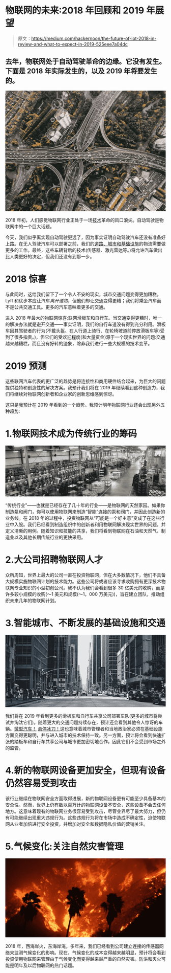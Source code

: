 # 物联网的未来:2018 年回顾和 2019 年展望

> 原文：<https://medium.com/hackernoon/the-future-of-iot-2018-in-review-and-what-to-expect-in-2019-525eee7a04dc>

## 去年，物联网处于自动驾驶革命的边缘。它没有发生。下面是 2018 年实际发生的，以及 2019 年将要发生的。

![](img/324e9fd68c43c20720377b43900bba28.png)

2018 年初，人们感觉物联网行业正处于一场[技术](https://hackernoon.com/tagged/technology)革命的风口浪尖。自动驾驶是物联网中的一个巨大话题。

今天，我们似乎离实现自动驾驶更远了，因为事实证明自动驾驶汽车还没有准备好上路。在无人驾驶汽车可以部署之前，我们的[道路、城市和基础设施](https://thehill.com/opinion/technology/353034-self-driving-cars-are-coming-but-us-roads-arent-ready-for-the-change)的物流需要做更多的工作。最终，这些车辆背后的技术(传感器、激光雷达等。)将允许汽车做出比人类更好的决定，但我们还没有到那一步。

# 2018 惊喜

与此同时，这给我们留下了一个令人不安的现实，城市交通问题变得更加糟糕。Lyft 和优步本应让汽车*离开道路*，但他们却让交通变得更糟；我们将乘坐汽车而不是公共交通工具。更多的汽车意味着更多的交通。

进入 2018 年最大的物联网惊喜:联网滑板车和自行车。当交通变得更糟时，唯一的解决办法就是避开交通——事实证明，我们的自行车道没有得到充分利用。滑板车因其驾驶者的行为(不戴头盔、在人行道上骑行、在轮椅坡道前停放滑板车等)受到了很多指责。)，但它们的受欢迎程度(和大量资金)源于一个现实世界的问题:交通越来越糟糕，而且没有好转的迹象，除非我们进行一些大规模的技术变革。

# 2019 预测

这些联网汽车代表的更广泛的趋势是将连接性和商用硬件结合起来，为巨大的问题提供独特和创造性的解决方案。我预计我们将在 2019 年继续看到这种创造力，我们将继续对物联网创新者和企业家的创新思维感到惊讶。

这只是我预计在 2019 年看到的一个趋势。我预计明年物联网行业还会出现另外五种趋势:

# 1.物联网技术成为传统行业的筹码

![](img/4e17c187f592e31cd4ceb510e49cfa1f.png)

“传统行业”——也就是已经存在了几十年的行业——是物联网的天然家园。如果你制造泵和阀门，你可以使用物联网来制造“智能”连接的泵和阀门，并因此创造新的业务线。在 2018 年的过程中，投资物联网从“可能是一个好主意”变成了在这些行业中入股。我们已经看到制造组织中的创新者利用物联网解决现实世界的问题，并定义清晰的用例。随着知识和技能的共享，我们将看到物联网在石油和天然气、制造业以及其他长期传统行业的更快采用。

# 2.大公司招聘物联网人才

众所周知，世界上最大的公司一直在投资物联网，但在大多数情况下，他们不具备大规模实施物联网计划的技术能力。这些公司将或者应该寻求收购拥有更深技术物联网专业知识的小型初创公司。我不认为我们会看到很多 30 亿美元的收购，而是许多较小规模的收购(～1 美元和规模(～1，000 万美元))，旨在建立团队，推动组织未来几年的物联网计划。

# 3.智能城市、不断发展的基础设施和交通

![](img/530e7306963c7c3fb1dca50f01005597.png)

我们将在 2019 年看到更多的滑板车和自行车共享公司部署车队(更多的城市将尝试并淘汰它们)。随着更大的交通问题持续存在，预计还会看到其他令人惊讶的车辆。[微型汽车！](https://www.theverge.com/2018/11/13/18092198/lime-car-share-seattle-limepod-expansion-scooter) [悬停冰刀！](https://www.theverge.com/circuitbreaker/2018/6/28/17514004/eskates-segway-drift-w1-self-balancing-roller-skates)这也意味着城市管理者和当地政治家必须在基础设施方面变得更聪明，并与进入城市的技术保持一致。另一方面，预计将会看到快速扩张的踏板车和自行车共享公司与城市更加密切地合作，因此它们不会受到市场之外的监管。

# 4.新的物联网设备更加安全，但现有设备仍然容易受到攻击

该行业继续在物联网安全方面取得进展，新的物联网设备更有可能至少具备基本的安全性。然而，世界上仍有数以百万计的物联网设备不安全，这些设备不会去任何地方。这意味着现有的物联网业务很容易受到攻击，尽管业界尽了最大努力，但仍有可能继续出现重大违规行为。这些违规行为将在市场中造成不确定性，迫使物联网从业者加倍进行安全投资，并增加对安全和数据隐私价值的营销关注。

# 5.气候变化:关注自然灾害管理

![](img/6b0e3532055dedfb436ceace8d89d041.png)

2018 年，西海岸火，东海岸淹。多年来，我们已经看到公司建立连接的传感器网络来监测气候变化的影响。现在，气候变化的成本变得越来越明显，预计将会看到投资使用物联网来管理由于气候变化而变得越来越严重的自然灾害。防洪和灭火可能是明年及以后物联网的热门话题。